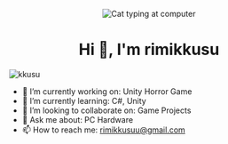 <p align="center">
  <img src="cat-computer.gif" alt="Cat typing at computer">
</p>

<h1 align="center">Hi 👋, I'm rimikkusu</h1>

<p align="left">
  <img src="https://komarev.com/ghpvc/?username=kkusu&label=Profile%20views&color=0e75b6&style=flat" alt="kkusu" />
</p>

- 🔭 I’m currently working on: Unity Horror Game  
- 🌱 I’m currently learning: C#, Unity  
- 👯 I’m looking to collaborate on: Game Projects  
- 💬 Ask me about: PC Hardware  
- 📫 How to reach me: rimikkusuu@gmail.com

